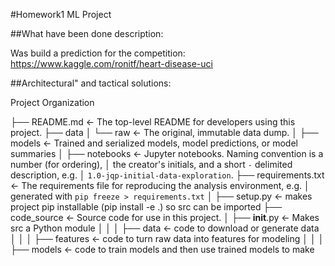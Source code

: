 

#Homework1 ML Project

##What have been done description:

Was build a prediction for the competition: https://www.kaggle.com/ronitf/heart-disease-uci

##Architectural" and tactical solutions:

Project Organization

├── README.md          <- The top-level README for developers using this project.
├── data
│   └── raw            <- The original, immutable data dump.
│
├── models             <- Trained and serialized models, model predictions, or model summaries
│
├── notebooks          <- Jupyter notebooks. Naming convention is a number (for ordering),
│                         the creator's initials, and a short `-` delimited description, e.g.
│                         `1.0-jqp-initial-data-exploration`.
├── requirements.txt   <- The requirements file for reproducing the analysis environment, e.g.
│                         generated with `pip freeze > requirements.txt`
│
├── setup.py           <- makes project pip installable (pip install -e .) so src can be imported
├── code_source                <- Source code for use in this project.
│   ├── __init__.py    <- Makes src a Python module
│   │
│   ├── data           <- code to download or generate data
│   │
│   ├── features       <- code to turn raw data into features for modeling
│   │
│   ├── models         <- code to train models and then use trained models to make
